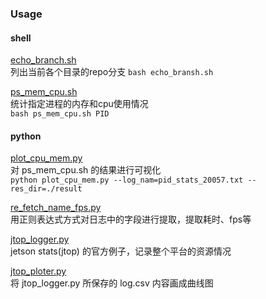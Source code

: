 ### Usage
#### shell
[echo_branch.sh](shell/echo_branch.sh)  
  列出当前各个目录的repo分支
  ```bash echo_bransh.sh```   

[ps_mem_cpu.sh](shell/ps_mem_cpu.sh)  
  统计指定进程的内存和cpu使用情况   
  ```bash ps_mem_cpu.sh PID```

#### python
[plot_cpu_mem.py](python/plot_cpu_mem.py)   
  对 ps_mem_cpu.sh 的结果进行可视化   
```python plot_cpu_mem.py --log_nam=pid_stats_20057.txt --res_dir=./result```   

[re_fetch_name_fps.py](re_fetch_name_fps)   
  用正则表达式方式对日志中的字段进行提取，提取耗时、fps等   

[jtop_logger.py](python/jtop_logger.py)  
  jetson stats(jtop) 的官方例子，记录整个平台的资源情况   

[jtop_ploter.py](python/jtop_ploter.py)  
  将 jtop_logger.py 所保存的 log.csv 内容画成曲线图   


